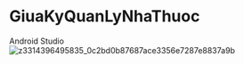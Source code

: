 # GiuaKyQuanLyNhaThuoc
Android Studio
![z3314396495835_0c2bd0b87687ace3356e7287e8837a9b](https://user-images.githubusercontent.com/75013699/162185646-0e832a3d-b188-45fc-93e4-db0e80455ef0.jpg)
